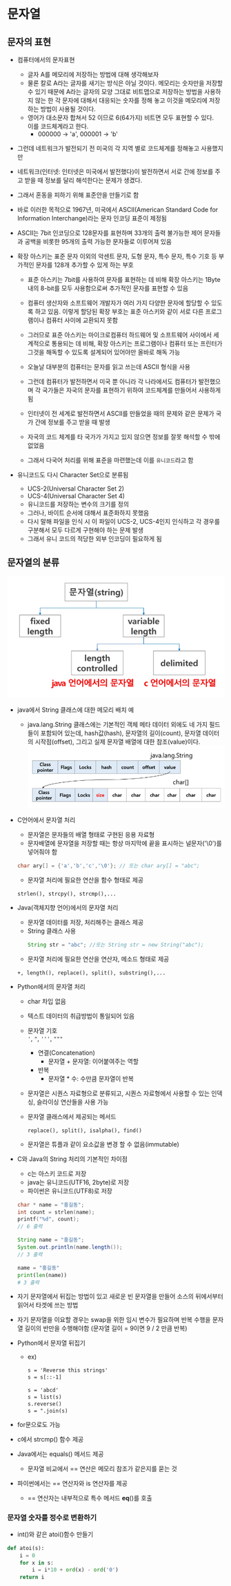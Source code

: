 # 문자열

## 문자의 표현
- 컴퓨터에서의 문자표현
  - 글자 A를 메모리에 저장하는 방법에 대해 생각해보자
  - 물론 칼로 A라는 글자를 새기는 방식은 아닐 것이다. 메모리는 숫자만을 저장할 수 있기 때문에 A라는 글자의 모양 그대로 비트맵으로 저장하는 방법을 사용하지 않는 한 각 문자에 대해서 대응되는 숫자를 정해 놓고 이것을 메모리에 저장하는 방법이 사용될 것이다.
  - 영어가 대소문자 합쳐서 52 이므로 6(64가지) 비트면 모두 표현할 수 있다.  
    이를 코드체계라고 한다. 
    - 000000 -> 'a', 000001 -> 'b'

- 그런데 네트워크가 발전되기 전 미국의 각 지역 별로 코드체계를 정해놓고 사용했지만
- 네트워크(인터넷: 인터넷은 미국에서 발전했다)이 발전하면서 서로 간에 정보를 주고 받을 때 정보를 달리 해석한다는 문제가 생겼다.

- 그래서 혼동을 피하기 위해 표준안을 만들기로 함
- 바로 이러한 목적으로 1967년, 미국에서 ASCII(American Standard Code for Information Interchange)라는 문자 인코딩 표준이 제정됨
- ASCII는 7bit 인코딩으로 128문자를 표현하며 33개의 출력 불가능한 제어 문자들과 공백을 비롯한 95개의 출력 가능한 문자들로 이루어져 있음

- 확장 아스키는 표준 문자 이외의 악센트 문자, 도형 문자, 특수 문자, 특수 기호 등 부가적인 문자를 128개 추가할 수 있게 하는 부호
  - 표준 아스키는 7bit를 사용하여 문자를 표현하는 데 비해 확장 아스키는 1Byte내의 8-bit를 모두 사용함으로써 추가적인 문자를 표현할 수 있음
  - 컴퓨터 생산자와 소프트웨어 개발자가 여러 가지 다양한 문자에 할당할 수 있도록 하고 있음. 이렇게 할당된 확장 부호는 표준 아스키와 같이 서로 다른 프로그램이나 컴퓨터 사이에 교환되지 못함
  - 그러므로 표준 아스키는 마이크로컴퓨터 하드웨어 및 소프트웨어 사이에서 세계적으로 통용되는 데 비해, 확장 아스키는 프로그램이나 컴퓨터 또는 프린터가 그것을 해독할 수 있도록 설계되어 있어야만 올바로 해독 가능

  - 오늘날 대부분의 컴퓨터는 문자를 읽고 쓰는데 ASCII 형식을 사용
  - 그런데 컴퓨터가 발전하면서 미국 뿐 아니라 각 나라에서도 컴퓨터가 발전했으며 각 국가들은 자국의 문자를 표현하기 위하여 코드체계를 만들어서 사용하게 됨
  - 인터넷이 전 세계로 발전하면서 ASCII를 만들었을 때의 문제와 같은 문제가 국가 간에 정보를 주고 받을 때 발생
  - 자국의 코드 체계를 타 국가가 가지고 있지 않으면 정보를 잘못 해석할 수 밖에 없었음
  - 그래서 다국어 처리를 위해 표준을 마련했는데 이를 `유니코드`라고 함

- 유니코드도 다시 Character Set으로 분류됨
  - UCS-2(Universal Character Set 2)
  - UCS-4(Universal Character Set 4)
  - 유니코드를 저장하는 변수의 크기를 정의
  - 그러나, 바이트 순서에 대해서 표준화하지 못했음
  - 다시 말해 파일을 인식 시 이 파일이 UCS-2, UCS-4인지 인식하고 각 경우를 구분해서 모두 다르게 구현해야 하는 문제 발생
  - 그래서 유니 코드의 적당한 외부 인코딩이 필요하게 됨


## 문자열의 분류
![Alt text](APS%EA%B8%B0%EB%B3%B8-1.png)

- java에서 String 클래스에 대한 메모리 배치 예
  - java.lang.String 클래스에는 기본적인 객체 메타 데이터 외에도 네 가지 필드들이 포함되어 있는데, hash값(hash), 문자열의 길이(count), 문자열 데이터의 시작점(offset), 그리고 실제 문자열 배열에 대한 참조(value)이다.  
  ![Alt text](APS%EA%B8%B0%EB%B3%B8-2.png)

- C언어에서 문자열 처리
  - 문자열은 문자들의 배열 형태로 구현된 응용 자료형
  - 문자배열에 문자열을 저장할 때는 항상 마지막에 끝을 표시하는 널문자('\0')를 넣어줘야 함
  ```C
  char ary[] = {'a','b','c','\0'}; // 또는 char ary[] = "abc";
  ```
  - 문자열 처리에 필요한 연산을 함수 형태로 제공
  ```
  strlen(), strcpy(), strcmp(),...
  ```

- Java(객체지향 언어)에서의 문자열 처리
  - 문자열 데이터를 저장, 처리해주는 클래스 제공
  - String 클래스 사용
    ```java
    String str = "abc"; //또는 String str = new String("abc");
    ```
  - 문자열 처리에 필요한 연산을 연산자, 메소드 형태로 제공
  ```
  +, length(), replace(), split(), substring(),...
  ```

- Python에서의 문자열 처리
  - char 차입 없음
  - 텍스트 데이터의 취급방법이 통일되어 있음

  - 문자열 기호  
    `'`, `"`, `'''`, `"""`  
    + 연결(Concatenation)  
      - 문자열 + 문자열: 이어붙여주는 역할  
    * 반복  
      - 문자열 * 수: 수만큼 문자열이 반복
  
  - 문자열은 시퀀스 자료형으로 분류되고, 시퀀스 자료형에서 사용할 수 있는 인덱싱, 슬라이싱 연산들을 사용 가능
  - 문자열 클래스에서 제공되는 메서드
    ```
    replace(), split(), isalpha(), find()
    ```
  - 문자열은 튜플과 같이 요소값을 변경 할 수 없음(immutable)

- C와 Java의 String 처리의 기본적인 차이점
  - c는 아스키 코드로 저장
  - java는 유니코드(UTF16, 2byte)로 저장
  - 파이썬은 유니코드(UTF8)로 저장

  ```C
  char * name = "홍길동";
  int count = strlen(name);
  printf("%d", count);
  // 6 출력
  ```

  ```java
  String name = "홍길동";
  System.out.println(name.length());
  // 3 출력
  ```

  ```py
  name = "홍길동"
  print(len(name))
  # 3 출력
  ```

- 자기 문자열에서 뒤집는 방법이 있고 새로운 빈 문자열을 만들어 소스의 뒤에서부터 읽어서 타겟에 쓰는 방법
- 자기 문자열을 이요할 경우는 swap을 위한 임시 변수가 필요하며 반복 수행을 문자열 길이의 반만을 수행해야함 (문자열 길이 = 9이면 9 / 2 만큼 반복)

- Python에서 문자열 뒤집기
  - ex)
    ```
    s = 'Reverse this strings'
    s = s[::-1]
    ```
    ```
    s = 'abcd'
    s = list(s)
    s.reverse()
    s = ".join(s)
    ```
- for문으로도 가능

- c에서 strcmp() 함수 제공
- Java에서는 equals() 메서드 제공
  - 문자열 비교에서 == 연산은 메모리 참조가 같은지를 묻는 것
- 파이썬에서는 == 연산자와 is 연산자를 제공
  - == 연산자는 내부적으로 특수 메서드 __eq__()를 호출

### 문자열 숫자를 정수로 변환하기
- int()와 같은 atoi()함수 만들기

```py
def atoi(s):
    i = 0
    for x in s:
        i = i*10 + ord(x) - ord('0')
    return i
```